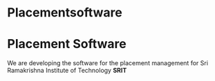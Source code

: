 # Placementsoftware
<h1/> Placement Software </h1>
<p>We are developing the software for the placement management for Sri Ramakrishna Institute of Technology <b> SRIT </b> </p>
